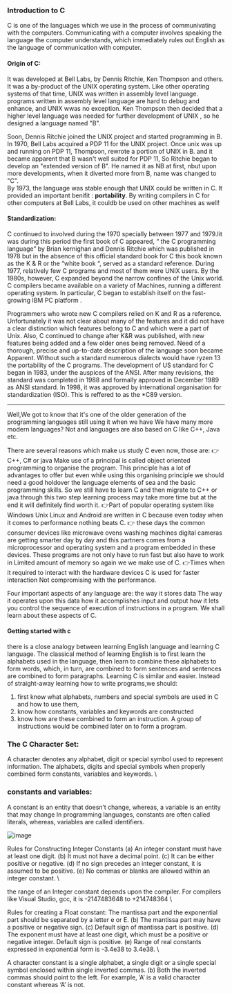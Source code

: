 ### Introduction to C

C is one of the languages which we use in the process of communivating with the computers.
Communicating with a computer involves speaking the language the
computer understands, which immediately rules out English as the
language of communication with computer.
#### Origin of C:
It was developed at Bell Labs, by Dennis Ritchie, Ken Thompson and others. It was a by-product of the UNIX operating system. Like other operating systems of that time, UNIX was written in assembly level language. \
programs written in assembly level language are hard to debug and enhance, and UNIX wwas no exception.
Ken Thompson then decided that a higher level language was needed for further development of UNIX , so he designed a language named "B".

Soon, Dennis Ritchie joined the UNIX project and started programming in B. In 1970, Bell Labs acquired  a PDP 11 for the UNIX project. Once unix was up and running on PDP 11, Thompson, rewrote a portion of UNIX in B.
and it became apparent that B wasn't well suited for PDP 11, So Ritchie began to develop an "extended version of B". He named it as NB at first, nbut upon more developments, when it diverted more from B, name was changed to "C". \
By 1973, the language was stable enough that UNIX could be written in C.
It provided an important benifit : **portability**.  By writing compilers in C for other computers at Bell Labs, it couldb be used on other machines as well!

#### Standardization:
C continued to involved during the 1970 specially between 1977 and 1979.Iit was during this period the first book of C appeared, “ the C programming language” by Brian kernighan and Dennis Ritchie which was published in 1978 but in the absence of this official standard book for C this book known as the K & R or the “white book “, served as a standard reference.
 During 1977, relatively few C programs and most of them were UNIX users. By the 1980s, however, C expanded beyond the narrow confines of the Unix world. C compilers became available on a variety of Machines, running a different operating system. In particular, C began to establish itself on the fast-growing IBM PC platform .

Programmers who wrote new C compilers relied on K and R as a reference. Unfortunately it was not clear about many of the features and it did not have a clear distinction which features belong to C and which were a part of Unix. Also, C continued to change after K&R  was published, with new features being added and a few older ones being removed. Need of a thorough, precise and up-to-date description of the language soon became Apparent.  Without such a standard numerous dialects would have ryzen 13 the portability of the C programs.
The development of US standard for C began in 1983, under the auspices of the ANSI. After many revisions, the standard was completed in 1988 and formally approved in December 1989 as ANSI standard. In 1998, it  was approved by international organisation for standardization (ISO).
This is reffered to as the *C89 version.

-------------------
Well,We got to know that it's one of the older generation of the programming languages still using it when we have We have many more modern languages?
Not and languages are also based on C like C++, Java etc.

There are several reasons which make us study C even now, those are:
👉C++, C# or java Make use of a principal is called object oriented programming to organise the program. This principle has a lot of advantages to offer but even while using this organising principle we should need a good holdover the language elements of sea and the basic programming skills. So we still have to learn C and then migrate to C++ or java through this two step learning process may take more time but at the end it will definitely find worth it. 
👉Part of popular operating system like Windows Unix Linux and Android are written in C because even today when it comes to performance nothing beats C.
👉 these days the common consumer devices like microwave ovens washing machines digital cameras are getting smarter day by day and this partners comes from a microprocessor and operating system and a program embedded in these devices. These programs are not only have to run fast but also have to work in Limited amount of memory so again we we make use of C.
👉Times when it required to interact with the hardware devices C is used for faster interaction Not compromising with the performance. 

Four important aspects of any language are:
the way it stores data 
The way it operates upon this data
how it accomplishes input and output
how it lets you control the sequence of execution of instructions in a program.
We shall learn about these aspects of C.



#### Getting started with c
there is a close analogy between learning English language and learning C language. The
classical method of learning English is to first learn the alphabets used in
the language, then learn to combine these alphabets to form words,
which, in turn, are combined to form sentences and sentences are
combined to form paragraphs.  Learning C is similar and easier. Instead of straight-away learning how to
write programs,we should:
1. first know what alphabets, numbers and special symbols are used in C and how to use them,
2.  know how  constants, variables and keywords are constructed
3.  know how are these combined to form an instruction.
 A group of instructions would be combined later on
to form a program.

### The C Character Set:
A character denotes any alphabet, digit or special symbol used to
represent information.
The alphabets, digits and special symbols when properly combined form constants, variables and keywords. \
 
### constants and variables:

A constant is an entity that doesn’t change, whereas, a
variable is an entity that may change
In programming languages, constants are often called literals, whereas,
variables are called identifiers.





![image](https://user-images.githubusercontent.com/64036955/119832942-4c002700-bf1c-11eb-9f79-aea36f349ba9.png)

Rules for Constructing Integer Constants
(a) An integer constant must have at least one digit.
(b) It must not have a decimal point.
(c) It can be either positive or negative.
(d) If no sign precedes an integer constant, it is assumed to be positive.
(e) No commas or blanks are allowed within an integer constant. \

the range of an Integer constant depends upon the
compiler.
For compilers like Visual Studio, gcc, it is -2147483648 to
+214748364 \

Rules for creating a Float constant:
The mantissa part and the exponential part should be separated by
a letter e or E.
(b) The mantissa part may have a positive or negative sign.
(c) Default sign of mantissa part is positive.
(d) The exponent must have at least one digit, which must be a positive
or negative integer. Default sign is positive.
(e) Range of real constants expressed in exponential form is -3.4e38 to 3.4e38. \


A character constant is a single alphabet, a single digit or a single
special symbol enclosed within single inverted commas.
(b) Both the inverted commas should point to the left. For example, ’A’
is a valid character constant whereas ‘A’ is not.



